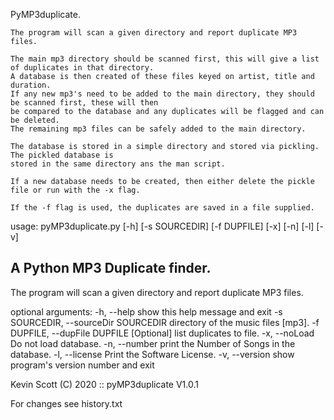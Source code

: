  PyMP3duplicate.

    The program will scan a given directory and report duplicate MP3 files.

    The main mp3 directory should be scanned first, this will give a list of duplicates in that directory.
    A database is then created of these files keyed on artist, title and duration.
    If any new mp3's need to be added to the main directory, they should be scanned first, these will then
    be compared to the database and any duplicates will be flagged and can be deleted.
    The remaining mp3 files can be safely added to the main directory.

    The database is stored in a simple directory and stored via pickling.  The pickled database is
    stored in the same directory ans the man script.

    If a new database needs to be created, then either delete the pickle file or run with the -x flag.

    If the -f flag is used, the duplicates are saved in a file supplied.


usage: pyMP3duplicate.py [-h] [-s SOURCEDIR] [-f DUPFILE] [-x] [-n] [-l] [-v]

A Python MP3 Duplicate finder.
-----------------------
The program will scan a given directory and report duplicate MP3 files.

optional arguments:
  -h, --help            show this help message and exit
  -s SOURCEDIR, --sourceDir SOURCEDIR
                        directory of the music files [mp3].
  -f DUPFILE, --dupFile DUPFILE
                        [Optional] list duplicates to file.
  -x, --noLoad          Do not load database.
  -n, --number          print the Number of Songs in the database.
  -l, --license         Print the Software License.
  -v, --version         show program's version number and exit

 Kevin Scott (C) 2020 :: pyMP3duplicate V1.0.1


For changes see history.txt

